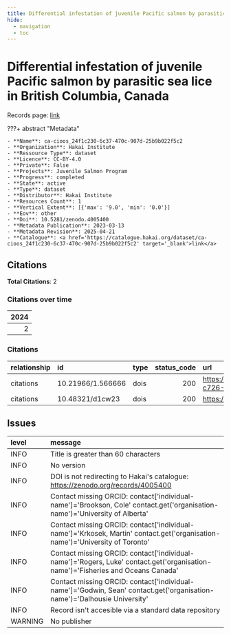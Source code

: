 ```yaml
---
title: Differential infestation of juvenile Pacific salmon by parasitic sea lice in British Columbia, Canada
hide:
  - navigation
  - toc
---
```


# Differential infestation of juvenile Pacific salmon by parasitic sea lice in British Columbia, Canada

Records page: <a href='https://catalogue.hakai.org/dataset/ca-cioos_24f1c230-6c37-470c-907d-25b9b022f5c2' target='_blank'>link</a>

???+ abstract "Metadata"

    - **Name**: ca-cioos_24f1c230-6c37-470c-907d-25b9b022f5c2 
    - **Organization**: Hakai Institute 
    - **Ressource Type**: dataset 
    - **Licence**: CC-BY-4.0 
    - **Private**: False 
    - **Projects**: Juvenile Salmon Program 
    - **Progress**: completed 
    - **State**: active 
    - **Type**: dataset 
    - **Distributor**: Hakai Institute 
    - **Resources Count**: 1 
    - **Vertical Extent**: [{'max': '9.0', 'min': '0.0'}] 
    - **Eov**: other 
    - **Doi**: 10.5281/zenodo.4005400 
    - **Metadata Publication**: 2023-03-13 
    - **Metadata Revision**: 2025-04-21 
    - **Catalogue**: <a href='https://catalogue.hakai.org/dataset/ca-cioos_24f1c230-6c37-470c-907d-25b9b022f5c2' target='_blank'>link</a> 

<div id='map'></div>


## Citations

**Total Citations**: 2

### Citations over time

|   2024 |
|-------:|
|      2 |

### Citations

| relationship   | id                | type   |   status_code | url                                                                               |
|:---------------|:------------------|:-------|--------------:|:----------------------------------------------------------------------------------|
| citations      | 10.21966/1.566666 | dois   |           200 | https://catalogue.hakai.org/dataset/ca-cioos_6c449900-c726-4e9a-b241-707711e253a7 |
| citations      | 10.48321/d1cw23   | dois   |           200 | https://dmphub.uc3prd.cdlib.net/dmps/10.48321/D1CW23                              |




## Issues
| level   | message                                                                                                                         |
|:--------|:--------------------------------------------------------------------------------------------------------------------------------|
| INFO    | Title is greater than 60 characters                                                                                             |
| INFO    | No version                                                                                                                      |
| INFO    | DOI is not redirecting to Hakai's catalogue: https://zenodo.org/records/4005400                                                 |
| INFO    | Contact missing ORCID: contact['individual-name']='Brookson, Cole' contact.get('organisation-name')='University of Alberta'     |
| INFO    | Contact missing ORCID: contact['individual-name']='Krkosek, Martin' contact.get('organisation-name')='University of Toronto'    |
| INFO    | Contact missing ORCID: contact['individual-name']='Rogers, Luke' contact.get('organisation-name')='Fisheries and Oceans Canada' |
| INFO    | Contact missing ORCID: contact['individual-name']='Godwin, Sean' contact.get('organisation-name')='Dalhousie University'        |
| INFO    | Record isn't accesible via a standard data repository                                                                           |
| WARNING | No publisher                                                                                                                    |


<script>
   document.addEventListener("DOMContentLoaded", function() {
    var map = L.map('map').setView([51.505, -125.09], 5);
    L.tileLayer('https://tile.openstreetmap.org/{z}/{x}/{y}.png', {
        maxZoom: 19,
        attribution: '&copy; <a href="http://www.openstreetmap.org/copyright">OpenStreetMap</a>'
    }).addTo(map);
    var geojsonFeature = {
        "type": "Feature",
        "properties": {
            "name" : "Differential infestation of juvenile Pacific salmon by parasitic sea lice in British Columbia, Canada"
        },
        "geometry": {'type': 'Polygon', 'coordinates': [[[-126.87477074, 49.80151064], [-124.30109865, 49.80151064], [-124.30109865, 50.66883255], [-126.87477074, 50.66883255], [-126.87477074, 49.80151064]]]}
    }
    L.geoJSON(geojsonFeature).addTo(map);
   })
</script>